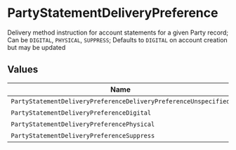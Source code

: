 # PartyStatementDeliveryPreference

Delivery method instruction for account statements for a given Party record; Can be `DIGITAL`, `PHYSICAL`, `SUPPRESS`; Defaults to `DIGITAL` on account creation but may be updated


## Values

| Name                                                            | Value                                                           |
| --------------------------------------------------------------- | --------------------------------------------------------------- |
| `PartyStatementDeliveryPreferenceDeliveryPreferenceUnspecified` | DELIVERY_PREFERENCE_UNSPECIFIED                                 |
| `PartyStatementDeliveryPreferenceDigital`                       | DIGITAL                                                         |
| `PartyStatementDeliveryPreferencePhysical`                      | PHYSICAL                                                        |
| `PartyStatementDeliveryPreferenceSuppress`                      | SUPPRESS                                                        |